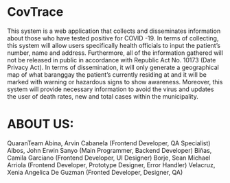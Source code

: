 # CovTrace
This system is a web application that collects and disseminates information about those who have tested positive for COVID -19. In terms of collecting, this system will allow users specifically health officials to input the patient’s number, name and address. Furthermore, all of the information gathered will not be released in public in accordance with Republic Act No. 10173 (Date Privacy Act). In terms of dissemination, it will only generate a geographical map of what baranggay the patient’s currently residing at and it will be marked with warning or hazardous signs to show awareness. Moreover, this system will provide necessary information to avoid the virus and updates the user of death rates, new and total cases within the municipality.


# ABOUT US:
QuaranTeam
 Abina, Arvin Cabanela (Frontend Developer, QA Specialist)
 Albos, John Erwin Sanyo (Main Programmer, Backend Developer)
 Biñas, Camila Garciano (Frontend Developer, UI Designer)
 Borje, Sean Michael Arriola (Frontend Developer, Prototype Designer, Error Handler)
 Velacruz, Xenia Angelica De Guzman (Fronted Developer, Designer, QA)

